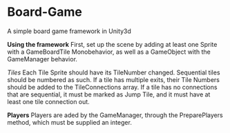 # Board-Game
A simple board game framework in Unity3d

**Using the framework**
First, set up the scene by adding at least one Sprite with a GameBoardTile Monobehavior, as well as a GameObject with the GameManager behavior.

*Tiles*
Each Tile Sprite should have its TileNumber changed. Sequential tiles should be numbered as such. 
If a tile has multiple exits, their Tile Numbers should be added to the TileConnections array. 
If a tile has no connections that are sequential, it must be marked as Jump Tile, and it must have at least one tile connection out.

**Players**
Players are aded by the GameManager, through the PreparePlayers method, which must be supplied an integer. 
